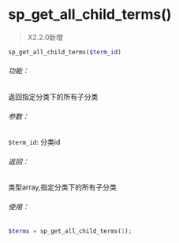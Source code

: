 # sp_get_all_child_terms()

> X2.2.0新增

```php
sp_get_all_child_terms($term_id)
```

###### 功能：
返回指定分类下的所有子分类

###### 参数：
`$term_id`: 分类id

###### 返回：
类型array,指定分类下的所有子分类

###### 使用：
```php
$terms = sp_get_all_child_terms(1);
```


